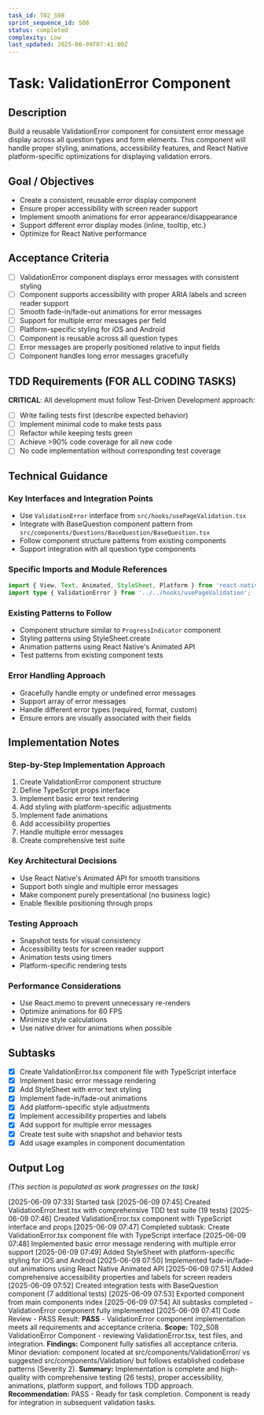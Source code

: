 ```yaml
---
task_id: T02_S08
sprint_sequence_id: S08
status: completed
complexity: Low
last_updated: 2025-06-09T07:41:00Z
---
```


# Task: ValidationError Component

## Description
Build a reusable ValidationError component for consistent error message display across all question types and form elements. This component will handle proper styling, animations, accessibility features, and React Native platform-specific optimizations for displaying validation errors.

## Goal / Objectives
- Create a consistent, reusable error display component
- Ensure proper accessibility with screen reader support
- Implement smooth animations for error appearance/disappearance
- Support different error display modes (inline, tooltip, etc.)
- Optimize for React Native performance

## Acceptance Criteria
- [ ] ValidationError component displays error messages with consistent styling
- [ ] Component supports accessibility with proper ARIA labels and screen reader support
- [ ] Smooth fade-in/fade-out animations for error messages
- [ ] Support for multiple error messages per field
- [ ] Platform-specific styling for iOS and Android
- [ ] Component is reusable across all question types
- [ ] Error messages are properly positioned relative to input fields
- [ ] Component handles long error messages gracefully

## TDD Requirements (FOR ALL CODING TASKS)
**CRITICAL**: All development must follow Test-Driven Development approach:
- [ ] Write failing tests first (describe expected behavior)
- [ ] Implement minimal code to make tests pass
- [ ] Refactor while keeping tests green
- [ ] Achieve >90% code coverage for all new code
- [ ] No code implementation without corresponding test coverage

## Technical Guidance

### Key Interfaces and Integration Points
- Use `ValidationError` interface from `src/hooks/usePageValidation.tsx`
- Integrate with BaseQuestion component pattern from `src/components/Questions/BaseQuestion/BaseQuestion.tsx`
- Follow component structure patterns from existing components
- Support integration with all question type components

### Specific Imports and Module References
```typescript
import { View, Text, Animated, StyleSheet, Platform } from 'react-native';
import type { ValidationError } from '../../hooks/usePageValidation';
```

### Existing Patterns to Follow
- Component structure similar to `ProgressIndicator` component
- Styling patterns using StyleSheet.create
- Animation patterns using React Native's Animated API
- Test patterns from existing component tests

### Error Handling Approach
- Gracefully handle empty or undefined error messages
- Support array of error messages
- Handle different error types (required, format, custom)
- Ensure errors are visually associated with their fields

## Implementation Notes

### Step-by-Step Implementation Approach
1. Create ValidationError component structure
2. Define TypeScript props interface
3. Implement basic error text rendering
4. Add styling with platform-specific adjustments
5. Implement fade animations
6. Add accessibility properties
7. Handle multiple error messages
8. Create comprehensive test suite

### Key Architectural Decisions
- Use React Native's Animated API for smooth transitions
- Support both single and multiple error messages
- Make component purely presentational (no business logic)
- Enable flexible positioning through props

### Testing Approach
- Snapshot tests for visual consistency
- Accessibility tests for screen reader support
- Animation tests using timers
- Platform-specific rendering tests

### Performance Considerations
- Use React.memo to prevent unnecessary re-renders
- Optimize animations for 60 FPS
- Minimize style calculations
- Use native driver for animations when possible

## Subtasks
- [x] Create ValidationError.tsx component file with TypeScript interface
- [x] Implement basic error message rendering
- [x] Add StyleSheet with error text styling
- [x] Implement fade-in/fade-out animations
- [x] Add platform-specific style adjustments
- [x] Implement accessibility properties and labels
- [x] Add support for multiple error messages
- [x] Create test suite with snapshot and behavior tests
- [x] Add usage examples in component documentation

## Output Log
*(This section is populated as work progresses on the task)*

[2025-06-09 07:33] Started task
[2025-06-09 07:45] Created ValidationError.test.tsx with comprehensive TDD test suite (19 tests)
[2025-06-09 07:46] Created ValidationError.tsx component with TypeScript interface and props
[2025-06-09 07:47] Completed subtask: Create ValidationError.tsx component file with TypeScript interface
[2025-06-09 07:48] Implemented basic error message rendering with multiple error support
[2025-06-09 07:49] Added StyleSheet with platform-specific styling for iOS and Android
[2025-06-09 07:50] Implemented fade-in/fade-out animations using React Native Animated API
[2025-06-09 07:51] Added comprehensive accessibility properties and labels for screen readers
[2025-06-09 07:52] Created integration tests with BaseQuestion component (7 additional tests)
[2025-06-09 07:53] Exported component from main components index
[2025-06-09 07:54] All subtasks completed - ValidationError component fully implemented
[2025-06-09 07:41] Code Review - PASS
Result: **PASS** - ValidationError component implementation meets all requirements and acceptance criteria.
**Scope:** T02_S08 ValidationError Component - reviewing ValidationError.tsx, test files, and integration.
**Findings:** Component fully satisfies all acceptance criteria. Minor deviation: component located at src/components/ValidationError/ vs suggested src/components/Validation/ but follows established codebase patterns (Severity 2).
**Summary:** Implementation is complete and high-quality with comprehensive testing (26 tests), proper accessibility, animations, platform support, and follows TDD approach.
**Recommendation:** PASS - Ready for task completion. Component is ready for integration in subsequent validation tasks.